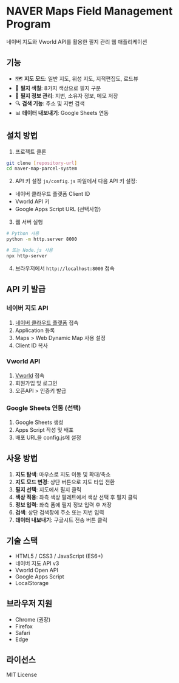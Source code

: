 # NAVER Maps Field Management Program

네이버 지도와 Vworld API를 활용한 필지 관리 웹 애플리케이션

## 기능

- 🗺️ **지도 모드**: 일반 지도, 위성 지도, 지적편집도, 로드뷰
- 🎨 **필지 색칠**: 8가지 색상으로 필지 구분
- 📝 **필지 정보 관리**: 지번, 소유자 정보, 메모 저장
- 🔍 **검색 기능**: 주소 및 지번 검색
- 📊 **데이터 내보내기**: Google Sheets 연동

## 설치 방법

1. 프로젝트 클론
```bash
git clone [repository-url]
cd naver-map-parcel-system
```

2. API 키 설정
`js/config.js` 파일에서 다음 API 키 설정:
- 네이버 클라우드 플랫폼 Client ID
- Vworld API 키
- Google Apps Script URL (선택사항)

3. 웹 서버 실행
```bash
# Python 사용
python -m http.server 8000

# 또는 Node.js 사용
npx http-server
```

4. 브라우저에서 `http://localhost:8000` 접속

## API 키 발급

### 네이버 지도 API
1. [네이버 클라우드 플랫폼](https://console.ncloud.com/) 접속
2. Application 등록
3. Maps > Web Dynamic Map 사용 설정
4. Client ID 복사

### Vworld API
1. [Vworld](https://www.vworld.kr/dev/v4api.do) 접속
2. 회원가입 및 로그인
3. 오픈API > 인증키 발급

### Google Sheets 연동 (선택)
1. Google Sheets 생성
2. Apps Script 작성 및 배포
3. 배포 URL을 config.js에 설정

## 사용 방법

1. **지도 탐색**: 마우스로 지도 이동 및 확대/축소
2. **지도 모드 변경**: 상단 버튼으로 지도 타입 전환
3. **필지 선택**: 지도에서 필지 클릭
4. **색상 적용**: 좌측 색상 팔레트에서 색상 선택 후 필지 클릭
5. **정보 입력**: 좌측 폼에 필지 정보 입력 후 저장
6. **검색**: 상단 검색창에 주소 또는 지번 입력
7. **데이터 내보내기**: 구글시트 전송 버튼 클릭

## 기술 스택

- HTML5 / CSS3 / JavaScript (ES6+)
- 네이버 지도 API v3
- Vworld Open API
- Google Apps Script
- LocalStorage

## 브라우저 지원

- Chrome (권장)
- Firefox
- Safari
- Edge

## 라이선스

MIT License
